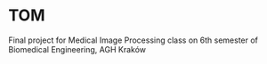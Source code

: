 # TOM
Final project for Medical Image Processing class on 6th semester of Biomedical Engineering, AGH Kraków
